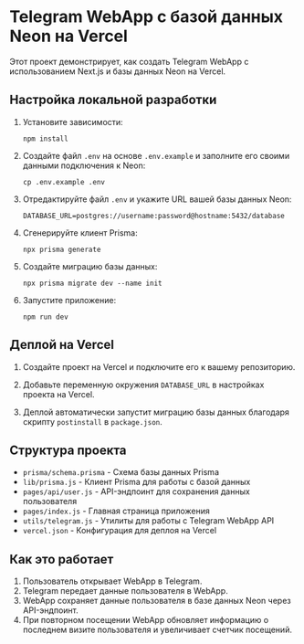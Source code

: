# Telegram WebApp с базой данных Neon на Vercel

Этот проект демонстрирует, как создать Telegram WebApp с использованием Next.js и базы данных Neon на Vercel.

## Настройка локальной разработки

1. Установите зависимости:
   ```
   npm install
   ```

2. Создайте файл `.env` на основе `.env.example` и заполните его своими данными подключения к Neon:
   ```
   cp .env.example .env
   ```

3. Отредактируйте файл `.env` и укажите URL вашей базы данных Neon:
   ```
   DATABASE_URL=postgres://username:password@hostname:5432/database
   ```

4. Сгенерируйте клиент Prisma:
   ```
   npx prisma generate
   ```

5. Создайте миграцию базы данных:
   ```
   npx prisma migrate dev --name init
   ```

6. Запустите приложение:
   ```
   npm run dev
   ```

## Деплой на Vercel

1. Создайте проект на Vercel и подключите его к вашему репозиторию.

2. Добавьте переменную окружения `DATABASE_URL` в настройках проекта на Vercel.

3. Деплой автоматически запустит миграцию базы данных благодаря скрипту `postinstall` в `package.json`.

## Структура проекта

- `prisma/schema.prisma` - Схема базы данных Prisma
- `lib/prisma.js` - Клиент Prisma для работы с базой данных
- `pages/api/user.js` - API-эндпоинт для сохранения данных пользователя
- `pages/index.js` - Главная страница приложения
- `utils/telegram.js` - Утилиты для работы с Telegram WebApp API
- `vercel.json` - Конфигурация для деплоя на Vercel

## Как это работает

1. Пользователь открывает WebApp в Telegram.
2. Telegram передает данные пользователя в WebApp.
3. WebApp сохраняет данные пользователя в базе данных Neon через API-эндпоинт.
4. При повторном посещении WebApp обновляет информацию о последнем визите пользователя и увеличивает счетчик посещений. 